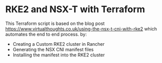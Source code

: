 # RKE2 and NSX-T with Terraform

This Terraform script is based on the blog post https://www.virtualthoughts.co.uk/using-the-nsx-t-cni-with-rke2 which automates the end to end process. by:

* Creating a Custom RKE2 cluster in Rancher
* Generating the NSX CNI manifest files
* Installing the manifest into the RKE2 cluster

